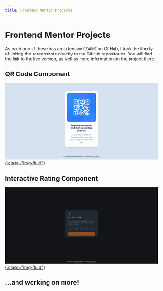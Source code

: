 ```yaml
---
title: Frontend Mentor Projects
---
```


# Frontend Mentor Projects

As each one of these has an extensive `README` on GitHub, I took the liberty of linking the screenshots directly to the GitHub repositories. You will find the link to the live version, as well as more information on the project there.

## QR Code Component

[![QR Code Component screenshot](/images/projects/frontend-mentor/qr-code-component.png){:class="img-fluid"}](https://github.com/mai-soup/qr-code-component)

## Interactive Rating Component

[![Interactive Rating Component screenshot](/images/projects/frontend-mentor/interactive-rating-component.png){:class="img-fluid"}](https://github.com/mai-soup/interactive-rating-component)

## ...and working on more!
